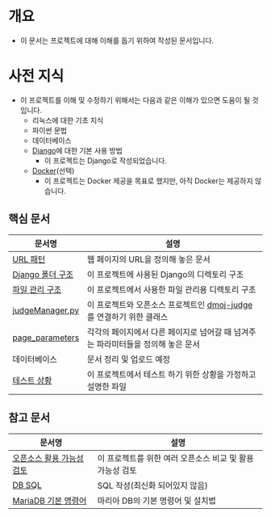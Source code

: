 # 개요
- 이 문서는 프로젝트에 대해 이해를 돕기 위하여 작성된 문서입니다.

# 사전 지식
- 이 프로젝트를 이해 및 수정하기 위해서는 다음과 같은 이해가 있으면 도움이 될 것입니다.
  - 리눅스에 대한 기초 지식
  - 파이썬 문법
  - 데이터베이스
  - [Django](https://github.com/BJ-Lim/Frameworks/blob/master/Django.md)에 대한 기본 사용 방법
    - 이 프로젝트는 Django로 작성되었습니다.
  - [Docker](https://github.com/BJ-Lim/Frameworks/blob/master/Docker.md)(선택)
    - 이 프로젝트는 Docker 제공을 목표로 했지만, 아직 Docker는 제공하지 않습니다.

## 핵심 문서
문서명 | 설명
---- | ----
[URL 패턴](https://github.com/BJ-Lim/Capstone_Design/blob/master/docs/URL_pattern.md) | 웹 페이지의 URL을 정의해 놓은 문서
[Django 폴더 구조](https://github.com/BJ-Lim/Capstone_Design/blob/master/docs/directory_structure.md) | 이 프로젝트에 사용된 Django의 디렉토리 구조
[파일 관리 구조](https://github.com/BJ-Lim/Capstone_Design/blob/master/docs/directory_structure) | 이 프로젝트에서 사용한 파일 관리용 디렉토리 구조
[judgeManager.py](https://github.com/BJ-Lim/Capstone_Design/blob/master/docs/judgeManager.md) | 이 프로젝트와 오픈소스 프로젝트인 [dmoj-judge](https://github.com/DMOJ/judge)를 연결하기 위한 클래스
[page_parameters](https://github.com/BJ-Lim/Capstone_Design/blob/master/docs/page_parameters.md) | 각각의 페이지에서 다른 페이지로 넘어갈 때 넘겨주는 파라미터들을 정의해 놓은 문서
데이터베이스 | 문서 정리 및 업로드 예정
[테스트 상황](https://github.com/BJ-Lim/Capstone_Design/blob/master/docs/test.md) | 이 프로젝트에서 테스트 하기 위한 상황을 가정하고 설명한 파일

## 참고 문서
문서명 | 설명
---- | ----
[오픈소스 활용 가능성 검토](https://github.com/BJ-Lim/Capstone_Design/tree/master/OSS_analysis) | 이 프로젝트를 위한 여러 오픈소스 비교 및 활용 가능성 검토
[DB SQL](https://github.com/BJ-Lim/Capstone_Design/tree/master/database) | SQL 작성(최신화 되어있지 않음)
[MariaDB 기본 명령어](https://github.com/BJ-Lim/Capstone_Design/blob/master/database/db_command.md) | 마리아 DB의 기본 명령어 및 설치법
